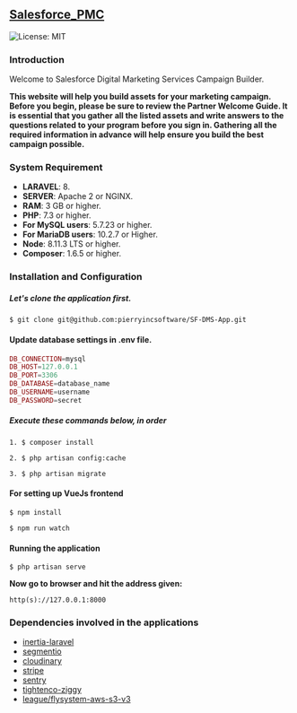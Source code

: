 <p align="center">
<a href=""><h2>Salesforce_PMC</h2></a>
</p>

![License: MIT](https://img.shields.io/badge/License-MIT-blue.svg)

### Introduction

Welcome to Salesforce Digital Marketing Services Campaign Builder.

**This website will help you build assets for your marketing campaign. Before you begin, please be sure to review the Partner Welcome Guide. It is essential that you gather all the listed assets and write answers to the questions related to your program before you sign in. Gathering all the required information in advance will help ensure you build the best campaign possible.**

### System Requirement

* **LARAVEL**: 8.
* **SERVER**: Apache 2 or NGINX.
* **RAM**: 3 GB or higher.
* **PHP**: 7.3 or higher.
* **For MySQL users**: 5.7.23 or higher.
* **For MariaDB users**: 10.2.7 or Higher.
* **Node**: 8.11.3 LTS or higher.
* **Composer**: 1.6.5 or higher.


### Installation and Configuration

##### Let's clone the application first.
~~~
$ git clone git@github.com:pierryincsoftware/SF-DMS-App.git
~~~

#### Update database settings in .env file.

```php
DB_CONNECTION=mysql
DB_HOST=127.0.0.1
DB_PORT=3306
DB_DATABASE=database_name
DB_USERNAME=username
DB_PASSWORD=secret
```

##### Execute these commands below, in order

~~~
1. $ composer install
~~~

~~~
2. $ php artisan config:cache
~~~

~~~
3. $ php artisan migrate
~~~

#### For setting up VueJs frontend

~~~
$ npm install
~~~

~~~
$ npm run watch
~~~

#### Running the application

~~~
$ php artisan serve
~~~

**Now go to browser and hit the address given:**

~~~
http(s)://127.0.0.1:8000
~~~

### Dependencies involved in the applications

- [inertia-laravel](https://github.com/inertiajs/inertia-laravel)
- [segmentio](https://github.com/segmentio/analytics-php)
- [cloudinary](https://github.com/cloudinary/cloudinary_php)
- [stripe](https://github.com/stripe/stripe-php)
- [sentry](https://packagist.org/packages/sentry/sentry-laravel)
- [tightenco-ziggy](https://packagist.org/packages/tightenco/ziggy)
- [league/flysystem-aws-s3-v3](https://packagist.org/packages/league/flysystem-aws-s3-v3)